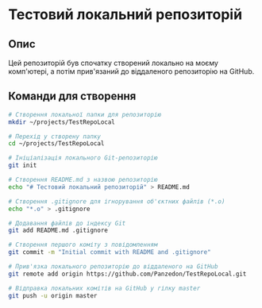 # Тестовий локальний репозиторій

## Опис
Цей репозиторій був спочатку створений локально на моєму комп'ютері, а потім прив'язаний до віддаленого репозиторію на GitHub.  

## Команди для створення

```bash
# Створення локальної папки для репозиторію
mkdir ~/projects/TestRepoLocal

# Перехід у створену папку
cd ~/projects/TestRepoLocal

# Ініціалізація локального Git-репозиторію
git init

# Створення README.md з назвою репозиторію
echo "# Тестовий локальний репозиторій" > README.md

# Створення .gitignore для ігнорування об'єктних файлів (*.o)
echo "*.o" > .gitignore

# Додавання файлів до індексу Git
git add README.md .gitignore

# Створення першого коміту з повідомленням
git commit -m "Initial commit with README and .gitignore"

# Прив'язка локального репозиторію до віддаленого на GitHub
git remote add origin https://github.com/Panzedon/TestRepoLocal.git

# Відправка локальних комітів на GitHub у гілку master
git push -u origin master

